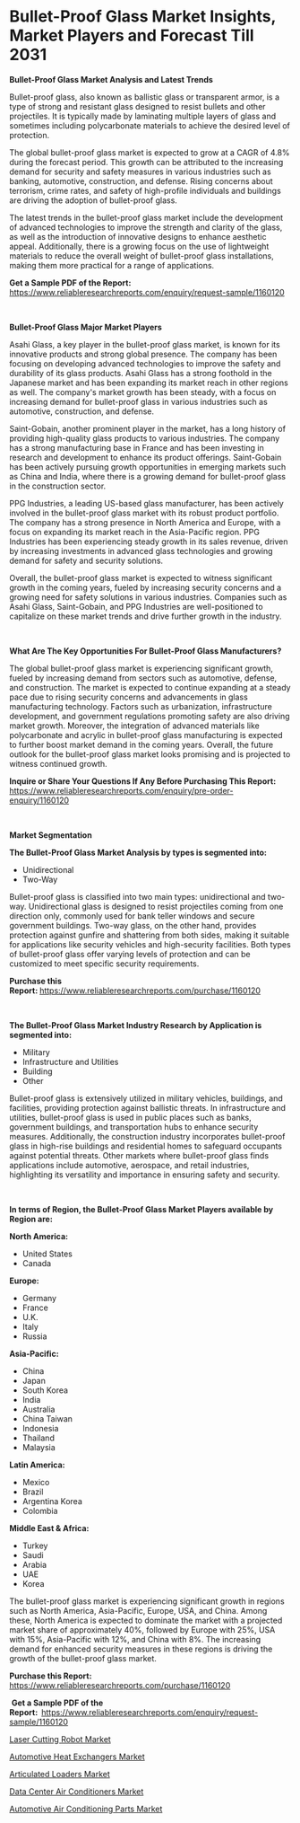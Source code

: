 <p><h1>Bullet-Proof Glass Market Insights, Market Players and Forecast Till 2031</h1></p><p><strong>Bullet-Proof Glass Market Analysis and Latest Trends</strong></p>
<p><p>Bullet-proof glass, also known as ballistic glass or transparent armor, is a type of strong and resistant glass designed to resist bullets and other projectiles. It is typically made by laminating multiple layers of glass and sometimes including polycarbonate materials to achieve the desired level of protection.</p><p>The global bullet-proof glass market is expected to grow at a CAGR of 4.8% during the forecast period. This growth can be attributed to the increasing demand for security and safety measures in various industries such as banking, automotive, construction, and defense. Rising concerns about terrorism, crime rates, and safety of high-profile individuals and buildings are driving the adoption of bullet-proof glass.</p><p>The latest trends in the bullet-proof glass market include the development of advanced technologies to improve the strength and clarity of the glass, as well as the introduction of innovative designs to enhance aesthetic appeal. Additionally, there is a growing focus on the use of lightweight materials to reduce the overall weight of bullet-proof glass installations, making them more practical for a range of applications.</p></p>
<p><strong>Get a Sample PDF of the Report:&nbsp;</strong> <a href="https://www.reliableresearchreports.com/enquiry/request-sample/1160120">https://www.reliableresearchreports.com/enquiry/request-sample/1160120</a></p>
<p>&nbsp;</p>
<p><strong>Bullet-Proof Glass Major Market Players</strong></p>
<p><p>Asahi Glass, a key player in the bullet-proof glass market, is known for its innovative products and strong global presence. The company has been focusing on developing advanced technologies to improve the safety and durability of its glass products. Asahi Glass has a strong foothold in the Japanese market and has been expanding its market reach in other regions as well. The company's market growth has been steady, with a focus on increasing demand for bullet-proof glass in various industries such as automotive, construction, and defense.</p><p>Saint-Gobain, another prominent player in the market, has a long history of providing high-quality glass products to various industries. The company has a strong manufacturing base in France and has been investing in research and development to enhance its product offerings. Saint-Gobain has been actively pursuing growth opportunities in emerging markets such as China and India, where there is a growing demand for bullet-proof glass in the construction sector.</p><p>PPG Industries, a leading US-based glass manufacturer, has been actively involved in the bullet-proof glass market with its robust product portfolio. The company has a strong presence in North America and Europe, with a focus on expanding its market reach in the Asia-Pacific region. PPG Industries has been experiencing steady growth in its sales revenue, driven by increasing investments in advanced glass technologies and growing demand for safety and security solutions.</p><p>Overall, the bullet-proof glass market is expected to witness significant growth in the coming years, fueled by increasing security concerns and a growing need for safety solutions in various industries. Companies such as Asahi Glass, Saint-Gobain, and PPG Industries are well-positioned to capitalize on these market trends and drive further growth in the industry.</p></p>
<p>&nbsp;</p>
<p><strong>What Are The Key Opportunities For Bullet-Proof Glass Manufacturers?</strong></p>
<p><p>The global bullet-proof glass market is experiencing significant growth, fueled by increasing demand from sectors such as automotive, defense, and construction. The market is expected to continue expanding at a steady pace due to rising security concerns and advancements in glass manufacturing technology. Factors such as urbanization, infrastructure development, and government regulations promoting safety are also driving market growth. Moreover, the integration of advanced materials like polycarbonate and acrylic in bullet-proof glass manufacturing is expected to further boost market demand in the coming years. Overall, the future outlook for the bullet-proof glass market looks promising and is projected to witness continued growth.</p></p>
<p><strong>Inquire or Share Your Questions If Any Before Purchasing This Report:</strong> <a href="https://www.reliableresearchreports.com/enquiry/pre-order-enquiry/1160120">https://www.reliableresearchreports.com/enquiry/pre-order-enquiry/1160120</a></p>
<p>&nbsp;</p>
<p><strong>Market Segmentation</strong></p>
<p><strong>The Bullet-Proof Glass Market Analysis by types is segmented into:</strong></p>
<p><ul><li>Unidirectional</li><li>Two-Way</li></ul></p>
<p><p>Bullet-proof glass is classified into two main types: unidirectional and two-way. Unidirectional glass is designed to resist projectiles coming from one direction only, commonly used for bank teller windows and secure government buildings. Two-way glass, on the other hand, provides protection against gunfire and shattering from both sides, making it suitable for applications like security vehicles and high-security facilities. Both types of bullet-proof glass offer varying levels of protection and can be customized to meet specific security requirements.</p></p>
<p><strong>Purchase this Report:&nbsp;</strong><a href="https://www.reliableresearchreports.com/purchase/1160120">https://www.reliableresearchreports.com/purchase/1160120</a></p>
<p>&nbsp;</p>
<p><strong>The Bullet-Proof Glass Market Industry Research by Application is segmented into:</strong></p>
<p><ul><li>Military</li><li>Infrastructure and Utilities</li><li>Building</li><li>Other</li></ul></p>
<p><p>Bullet-proof glass is extensively utilized in military vehicles, buildings, and facilities, providing protection against ballistic threats. In infrastructure and utilities, bullet-proof glass is used in public places such as banks, government buildings, and transportation hubs to enhance security measures. Additionally, the construction industry incorporates bullet-proof glass in high-rise buildings and residential homes to safeguard occupants against potential threats. Other markets where bullet-proof glass finds applications include automotive, aerospace, and retail industries, highlighting its versatility and importance in ensuring safety and security.</p></p>
<p>&nbsp;</p>
<p><strong>In terms of Region, the Bullet-Proof Glass Market Players available by Region are:</strong></p>
<p>
    <p> <strong> North America: </strong>
        <ul>
            <li>United States</li>
            <li>Canada</li>
        </ul>
        </p> 
    <p> <strong> Europe: </strong>
        <ul>
            <li>Germany</li>
            <li>France</li>
            <li>U.K.</li>
            <li>Italy</li>
            <li>Russia</li>
        </ul>
        </p> 
    <p> <strong> Asia-Pacific: </strong>
        <ul>
            <li>China</li>
            <li>Japan</li>
            <li>South Korea</li>
            <li>India</li>
            <li>Australia</li>
            <li>China Taiwan</li>
            <li>Indonesia</li>
            <li>Thailand</li>
            <li>Malaysia</li>
        </ul>
        </p> 
    <p> <strong> Latin America: </strong>
        <ul>
            <li>Mexico</li>
            <li>Brazil</li>
            <li>Argentina Korea</li>
            <li>Colombia</li>
        </ul>
        </p> 
    <p> <strong> Middle East & Africa: </strong>
        <ul>
            <li>Turkey</li>
            <li>Saudi</li>
            <li>Arabia</li>
            <li>UAE</li>
            <li>Korea</li>
        </ul>
    </p>
    </p>
<p><p>The bullet-proof glass market is experiencing significant growth in regions such as North America, Asia-Pacific, Europe, USA, and China. Among these, North America is expected to dominate the market with a projected market share of approximately 40%, followed by Europe with 25%, USA with 15%, Asia-Pacific with 12%, and China with 8%. The increasing demand for enhanced security measures in these regions is driving the growth of the bullet-proof glass market.</p></p>
<p><strong>Purchase this Report: </strong><a href="https://www.reliableresearchreports.com/purchase/1160120">https://www.reliableresearchreports.com/purchase/1160120</a></p>
<p>&nbsp;<strong>Get a Sample PDF of the Report:&nbsp;&nbsp;</strong><a href="https://www.reliableresearchreports.com/enquiry/request-sample/1160120">https://www.reliableresearchreports.com/enquiry/request-sample/1160120</a></p>
<p><strong></strong></p>
<p><p><a href="https://medium.com/@coltsporer/laser-cutting-robot-market-report-reveals-the-latest-trends-and-growth-opportunities-of-this-market-d1d2591cb9c4">Laser Cutting Robot Market</a></p><p><a href="https://issuu.com/reportprime-2/docs/automotive-heat-exchangers-market-size-2030.pptx">Automotive Heat Exchangers Market</a></p><p><a href="https://medium.com/@coltsporer/articulated-loaders-market-furnishes-information-on-market-share-market-trends-and-market-growth-9074946a189d">Articulated Loaders Market</a></p><p><a href="https://medium.com/@coltsporer/data-center-air-conditioners-market-research-report-its-history-and-forecast-2024-to-2031-f534a6143539">Data Center Air Conditioners Market</a></p><p><a href="https://issuu.com/reportprime-2/docs/automotive-air-conditioning-parts-market-size-2030">Automotive Air Conditioning Parts Market</a></p></p>